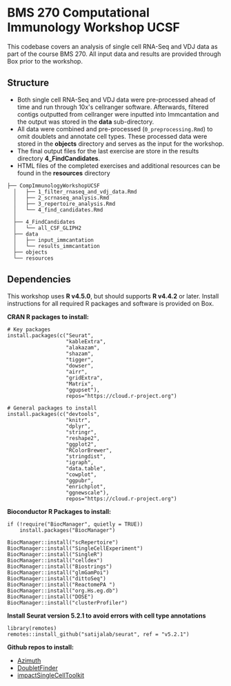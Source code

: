 # BMS 270 Computational Immunology Workshop UCSF

This codebase covers an analysis of single cell RNA-Seq and VDJ data as part of the course BMS 270. All input data and results are provided through Box prior to the workshop.

## Structure

* Both single cell RNA-Seq and VDJ data were pre-processed ahead of time and run through 10x's cellranger software. Afterwards, filtered contigs outputted from cellranger were inputted into Immcantation and the output was stored in the **data** sub-directory. 
* All data were combined and pre-processed (```0_preprocessing.Rmd```) to omit doublets and annotate cell types. These processed data were stored in the **objects** directory and serves as the input for the workshop. 
* The final output files for the last exercise are store in the results directory **4_FindCandidates**. 
* HTML files of the completed exercises and additional resources can be found in the **resources** directory

```
├── CompImmunologyWorkshopUCSF
  │   ├── 1_filter_rnaseq_and_vdj_data.Rmd
  │   ├── 2_scrnaseq_analysis.Rmd
  │   ├── 3_repertoire_analysis.Rmd
  │   └── 4_find_candidates.Rmd
  │
  ├── 4_FindCandidates
  │   └── all_CSF_GLIPH2
  ├── data
  │   ├── input_immcantation
  │   └── results_immcantation
  ├── objects
  └── resources
```

## Dependencies

This workshop uses **R v4.5.0**, but should supports **R v4.4.2** or later. Install instructions for all required R packages and software is provided on Box. 

**CRAN R packages to install:**
```{r}
# Key packages
install.packages(c("Seurat",
                   "kableExtra",
                   "alakazam",
                   "shazam",
                   "tigger",
                   "dowser",
                   "airr",
                   "gridExtra",
                   "Matrix",
                   "ggupset"),
                   repos="https://cloud.r-project.org")

# General packages to install
install.packages(c("devtools",
                   "knitr",
                   "dplyr",
                   "stringr",
                   "reshape2",
                   "ggplot2",
                   "RColorBrewer",
                   "stringdist",
                   "igraph",
                   "data.table",
                   "cowplot",
                   "ggpubr",
                   "enrichplot",
                   "ggnewscale"),
                   repos="https://cloud.r-project.org")
```

**Bioconductor R Packages to install:**
```{r}
if (!require("BiocManager", quietly = TRUE))
    install.packages("BiocManager")

BiocManager::install("scRepertoire")
BiocManager::install("SingleCellExperiment")
BiocManager::install("SingleR")
BiocManager::install("celldex")
BiocManager::install("Biostrings")
BiocManager::install("glmGamPoi")
BiocManager::install("dittoSeq")
BiocManager::install("ReactomePA ")
BiocManager::install("org.Hs.eg.db")
BiocManager::install("DOSE")
BiocManager::install("clusterProfiler")
```

**Install Seurat version 5.2.1 to avoid errors with cell type annotations**
```{r}
library(remotes)
remotes::install_github("satijalab/seurat", ref = "v5.2.1")
```

**Github repos to install:**

* [Azimuth](https://github.com/satijalab/azimuth "Azimuth")
* [DoubletFinder](https://github.com/chris-mcginnis-ucsf/DoubletFinder "DoubletFinder")
* [impactSingleCellToolkit](https://github.com/UCSF-Wilson-Lab/impactSingleCellToolkit "impactSingleCellToolkit")